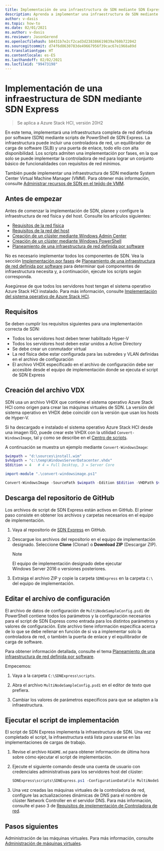 ```yaml
---
title: Implementación de una infraestructura de SDN mediante SDN Express
description: Aprenda a implementar una infraestructura de SDN mediante SDN Express
author: v-dasis
ms.topic: how-to
ms.date: 02/01/2021
ms.author: v-dasis
ms.reviewer: JasonGerend
ms.openlocfilehash: b8431b7e2cf2cad3d238386619839a760b722042
ms.sourcegitcommit: d74f6d8630783de49667956f39cac67e1968a89d
ms.translationtype: HT
ms.contentlocale: es-ES
ms.lasthandoff: 02/02/2021
ms.locfileid: "99473198"
---
```

# <a name="deploy-an-sdn-infrastructure-using-sdn-express"></a>Implementación de una infraestructura de SDN mediante SDN Express

> Se aplica a Azure Stack HCI, versión 20H2

En este tema, implementará una infraestructura completa de red definida por software (SDN) mediante scripts de PowerShell de SDN Express. La infraestructura puede incluir una controladora de red, un equilibrador de carga de software (SLB) y una puerta de enlace, todo ello con alta disponibilidad.  Los scripts admiten una implementación por fases, en la que solo se puede implementar la controladora de red para lograr un conjunto básico de funcionalidades con requisitos de red mínimos. 

También puede implementar una infraestructura de SDN mediante System Center Virtual Machine Manager (VMM). Para obtener más información, consulte [Administrar recursos de SDN en el tejido de VMM](/system-center/vmm/network-sdn).

## <a name="before-you-begin"></a>Antes de empezar

Antes de comenzar la implementación de SDN, planee y configure la infraestructura de red física y del host. Consulte los artículos siguientes:

- [Requisitos de la red física](../concepts/physical-network-requirements.md)
- [Requisitos de la red del host](../concepts/host-network-requirements.md)
- [Creación de un clúster mediante Windows Admin Center](../deploy/create-cluster.md)
- [Creación de un clúster mediante Windows PowerShell](../deploy/create-cluster-powershell.md)
- [Planeamiento de una infraestructura de red definida por software](../concepts/plan-software-defined-networking-infrastructure.md)

No es necesario implementar todos los componentes de SDN. Vea la sección [Implementación por fases](../concepts/plan-software-defined-networking-infrastructure.md#phased-deployment) de [Planeamiento de una infraestructura de red definida por software](../concepts/plan-software-defined-networking-infrastructure.md) para determinar qué componentes de infraestructura necesita y, a continuación, ejecute los scripts según corresponda.

Asegúrese de que todos los servidores host tengan el sistema operativo Azure Stack HCI instalado. Para más información, consulte [Implementación del sistema operativo de Azure Stack HCI](../deploy/operating-system.md).

## <a name="requirements"></a>Requisitos

Se deben cumplir los requisitos siguientes para una implementación correcta de SDN:

- Todos los servidores host deben tener habilitado Hyper-V
- Todos los servidores host deben estar unidos a Active Directory
- Se debe crear un conmutador virtual
- La red física debe estar configurada para las subredes y VLAN definidas en el archivo de configuración
- El archivo VHDX especificado en el archivo de configuración debe ser accesible desde el equipo de implementación donde se ejecuta el script de SDN Express

## <a name="create-the-vdx-file"></a>Creación del archivo VDX

SDN usa un archivo VHDX que contiene el sistema operativo Azure Stack HCI como origen para crear las máquinas virtuales de SDN. La versión del sistema operativo en VHDX debe coincidir con la versión que usan los hosts de Hyper-V.

Si ha descargado e instalado el sistema operativo Azure Stack HCI desde una imagen ISO, puede crear este VHDX con la utilidad `Convert-WindowsImage`, tal y como se describe en el [Centro de scripts](https://gallery.technet.microsoft.com/scriptcenter/Convert-WindowsImageps1-0fe23a8f).

A continuación se muestra un ejemplo mediante `Convert-WindowsImage`:

 ```powershell
$wimpath = "d:\sources\install.wim"
$vhdpath = "c:\temp\WindowsServerDatacenter.vhdx"
$Edition = 4   # 4 = Full Desktop, 3 = Server Core

import-module ".\convert-windowsimage.ps1"

Convert-WindowsImage -SourcePath $wimpath -Edition $Edition -VHDPath $vhdpath -SizeBytes 500GB -DiskLayout UEFI
```

## <a name="download-the-github-repository"></a>Descarga del repositorio de GitHub

Los archivos de script de SDN Express están activos en GitHub. El primer paso consiste en obtener los archivos y carpetas necesarios en el equipo de implementación.

1. Vaya al repositorio de [SDN Express](https://github.com/microsoft/SDN) en GitHub.

1. Descargue los archivos del repositorio en el equipo de implementación designado. Seleccione **Clone** (Clonar) o **Download ZIP** (Descargar ZIP).

    > [!NOTE]
    > El equipo de implementación designado debe ejecutar Windows Server 2016 o versiones posteriores.

1. Extraiga el archivo ZIP y copie la carpeta `SDNExpress` en la carpeta `C:\` del equipo de implementación.

## <a name="edit-the-configuration-file"></a>Editar el archivo de configuración

El archivo de datos de configuración de `MultiNodeSampleConfig.psd1` de PowerShell contiene todos los parámetros y la configuración necesarios para el script de SDN Express como entrada para los distintos parámetros y valores de configuración. Este archivo tiene información específica acerca de lo que se debe rellenar en función de si va a implementar solo la controladora de red, o también la puerta de enlace y el equilibrador de carga de software.

Para obtener información detallada, consulte el tema [Planeamiento de una infraestructura de red definida por software](../concepts/plan-software-defined-networking-infrastructure.md).

Empecemos:

1. Vaya a la carpeta `C:\SDNExpress\scripts`.

1. Abra el archivo `MultiNodeSampleConfig.psd1` en el editor de texto que prefiera.

1. Cambiar los valores de parámetros específicos para que se adapten a la infraestructura.

## <a name="run-the-deployment-script"></a>Ejecutar el script de implementación

El script de SDN Express implementa la infraestructura de SDN. Una vez completado el script, la infraestructura está lista para usarse en las implementaciones de cargas de trabajo.

1. Revise el archivo `README.md` para obtener información de última hora sobre cómo ejecutar el script de implementación.  

1. Ejecute el siguiente comando desde una cuenta de usuario con credenciales administrativas para los servidores host del clúster:

    ```powershell
    SDNExpress\scripts\SDNExpress.ps1 -ConfigurationDataFile MultiNodeSampleConfig.psd1 -Verbose
    ```

1. Una vez creadas las máquinas virtuales de la controladora de red, configure las actualizaciones dinámicas de DNS para el nombre de clúster Network Controller en el servidor DNS. Para más información, consulte el paso 3 de [Requisitos de implementación de Controladora de red](/windows-server/networking/sdn/plan/installation-and-preparation-requirements-for-deploying-network-controller#step-3-configure-dynamic-dns-registration-for-network-controller).

## <a name="next-steps"></a>Pasos siguientes

Administración de las máquinas virtuales. Para más información, consulte [Administración de máquinas virtuales](../manage/vm.md).